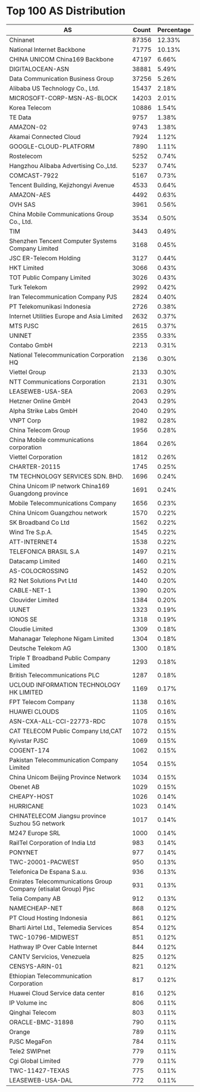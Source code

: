 # Top 100 AS Distribution
| AS | Count | Percentage |
|----|----|----|
| Chinanet | 87356 | 12.33% |
| National Internet Backbone | 71775 | 10.13% |
| CHINA UNICOM China169 Backbone | 47197 | 6.66% |
| DIGITALOCEAN-ASN | 38881 | 5.49% |
| Data Communication Business Group | 37256 | 5.26% |
| Alibaba US Technology Co., Ltd. | 15437 | 2.18% |
| MICROSOFT-CORP-MSN-AS-BLOCK | 14203 | 2.01% |
| Korea Telecom | 10886 | 1.54% |
| TE Data | 9757 | 1.38% |
| AMAZON-02 | 9743 | 1.38% |
| Akamai Connected Cloud | 7924 | 1.12% |
| GOOGLE-CLOUD-PLATFORM | 7890 | 1.11% |
| Rostelecom | 5252 | 0.74% |
| Hangzhou Alibaba Advertising Co.,Ltd. | 5237 | 0.74% |
| COMCAST-7922 | 5167 | 0.73% |
| Tencent Building, Kejizhongyi Avenue | 4533 | 0.64% |
| AMAZON-AES | 4492 | 0.63% |
| OVH SAS | 3961 | 0.56% |
| China Mobile Communications Group Co., Ltd. | 3534 | 0.50% |
| TIM | 3443 | 0.49% |
| Shenzhen Tencent Computer Systems Company Limited | 3168 | 0.45% |
| JSC ER-Telecom Holding | 3127 | 0.44% |
| HKT Limited | 3066 | 0.43% |
| TOT Public Company Limited | 3026 | 0.43% |
| Turk Telekom | 2992 | 0.42% |
| Iran Telecommunication Company PJS | 2824 | 0.40% |
| PT Telekomunikasi Indonesia | 2726 | 0.38% |
| Internet Utilities Europe and Asia Limited | 2632 | 0.37% |
| MTS PJSC | 2615 | 0.37% |
| UNINET | 2355 | 0.33% |
| Contabo GmbH | 2213 | 0.31% |
| National Telecommunication Corporation HQ | 2136 | 0.30% |
| Viettel Group | 2133 | 0.30% |
| NTT Communications Corporation | 2131 | 0.30% |
| LEASEWEB-USA-SEA | 2063 | 0.29% |
| Hetzner Online GmbH | 2043 | 0.29% |
| Alpha Strike Labs GmbH | 2040 | 0.29% |
| VNPT Corp | 1982 | 0.28% |
| China Telecom Group | 1956 | 0.28% |
| China Mobile communications corporation | 1864 | 0.26% |
| Viettel Corporation | 1812 | 0.26% |
| CHARTER-20115 | 1745 | 0.25% |
| TM TECHNOLOGY SERVICES SDN. BHD. | 1696 | 0.24% |
| China Unicom IP network China169 Guangdong province | 1691 | 0.24% |
| Mobile Telecommunications Company | 1656 | 0.23% |
| China Unicom Guangzhou network | 1570 | 0.22% |
| SK Broadband Co Ltd | 1562 | 0.22% |
| Wind Tre S.p.A. | 1545 | 0.22% |
| ATT-INTERNET4 | 1538 | 0.22% |
| TELEFONICA BRASIL S.A | 1497 | 0.21% |
| Datacamp Limited | 1460 | 0.21% |
| AS-COLOCROSSING | 1452 | 0.20% |
| R2 Net Solutions Pvt Ltd | 1440 | 0.20% |
| CABLE-NET-1 | 1390 | 0.20% |
| Clouvider Limited | 1384 | 0.20% |
| UUNET | 1323 | 0.19% |
| IONOS SE | 1318 | 0.19% |
| Cloudie Limited | 1309 | 0.18% |
| Mahanagar Telephone Nigam Limited | 1304 | 0.18% |
| Deutsche Telekom AG | 1300 | 0.18% |
| Triple T Broadband Public Company Limited | 1293 | 0.18% |
| British Telecommunications PLC | 1287 | 0.18% |
| UCLOUD INFORMATION TECHNOLOGY HK LIMITED | 1169 | 0.17% |
| FPT Telecom Company | 1138 | 0.16% |
| HUAWEI CLOUDS | 1105 | 0.16% |
| ASN-CXA-ALL-CCI-22773-RDC | 1078 | 0.15% |
| CAT TELECOM Public Company Ltd,CAT | 1072 | 0.15% |
| Kyivstar PJSC | 1069 | 0.15% |
| COGENT-174 | 1062 | 0.15% |
| Pakistan Telecommunication Company Limited | 1054 | 0.15% |
| China Unicom Beijing Province Network | 1034 | 0.15% |
| Obenet AB | 1029 | 0.15% |
| CHEAPY-HOST | 1026 | 0.14% |
| HURRICANE | 1023 | 0.14% |
| CHINATELECOM Jiangsu province Suzhou 5G network | 1017 | 0.14% |
| M247 Europe SRL | 1000 | 0.14% |
| RailTel Corporation of India Ltd | 983 | 0.14% |
| PONYNET | 977 | 0.14% |
| TWC-20001-PACWEST | 950 | 0.13% |
| Telefonica De Espana S.a.u. | 936 | 0.13% |
| Emirates Telecommunications Group Company (etisalat Group) Pjsc | 931 | 0.13% |
| Telia Company AB | 912 | 0.13% |
| NAMECHEAP-NET | 868 | 0.12% |
| PT Cloud Hosting Indonesia | 861 | 0.12% |
| Bharti Airtel Ltd., Telemedia Services | 854 | 0.12% |
| TWC-10796-MIDWEST | 851 | 0.12% |
| Hathway IP Over Cable Internet | 844 | 0.12% |
| CANTV Servicios, Venezuela | 825 | 0.12% |
| CENSYS-ARIN-01 | 821 | 0.12% |
| Ethiopian Telecommunication Corporation | 817 | 0.12% |
| Huawei Cloud Service data center | 816 | 0.12% |
| IP Volume inc | 806 | 0.11% |
| Qinghai Telecom | 803 | 0.11% |
| ORACLE-BMC-31898 | 790 | 0.11% |
| Orange | 789 | 0.11% |
| PJSC MegaFon | 784 | 0.11% |
| Tele2 SWIPnet | 779 | 0.11% |
| Cgi Global Limited | 779 | 0.11% |
| TWC-11427-TEXAS | 775 | 0.11% |
| LEASEWEB-USA-DAL | 772 | 0.11% |
